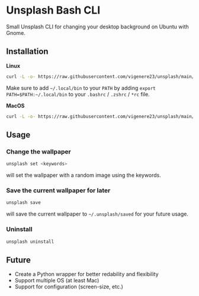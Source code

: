 # Unsplash Bash CLI

Small Unsplash CLI for changing your desktop background on Ubuntu with Gnome.

## Installation

**Linux**

```sh
curl -L -o- https://raw.githubusercontent.com/vigenere23/unsplash/main/installers/install_linux.sh | bash
```

Make sure to add `~/.local/bin` to your `PATH` by adding `export PATH=$PATH:~/.local/bin` to your `.bashrc` / `.zshrc` / `*rc` file.

**MacOS**

```sh
curl -L -o- https://raw.githubusercontent.com/vigenere23/unsplash/main/installers/install_linux.sh | bash
```

## Usage

### Change the wallpaper

```sh
unsplash set <keywords>
```

will set the wallpaper with a random image using the <keywords> keywords.

### Save the current wallpaper for later

```sh
unsplash save
```

will save the current wallpaper to `~/.unsplash/saved` for your future usage.

### Uninstall

```sh
unsplash uninstall
```

## Future

- Create a Python wrapper for better redability and flexibility
- Support multiple OS (at least Mac)
- Support for configuration (screen-size, etc.)
